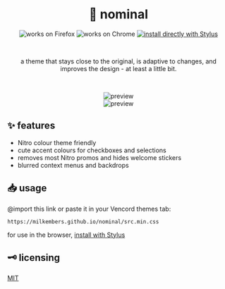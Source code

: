 <h1 align="center">
	🌸 nominal
</h1>

<p align="center">
		<img alt="works on Firefox" src="https://img.shields.io/badge/works_on-firefox-ff8c28?style=for-the-badge&logo=Firefox-Browser&logoColor=white">
		<img alt="works on Chrome" src="https://img.shields.io/badge/works_on-chrome-4285f4?style=for-the-badge&logo=Google-chrome&logoColor=white">
	<a href="https://github.com/milkembers/nominal/raw/main/nominal.user.css">
		<img alt="install directly with Stylus" src="https://img.shields.io/badge/install_directly_with-stylus-00adad?style=for-the-badge"></a>
</p>

<br /><p align="center">
	a theme that stays close to the original, is adaptive to changes, and improves the design - at least a little bit.
</p>

<br /><p align="center">
	<img alt="preview" src="https://milkembers.github.io/nominal/assets/mainpreview.png"><br/>
	<img alt="preview" src="https://milkembers.github.io/nominal/assets/nitrocolourpreview.png">
</p>

## ✨ features

- Nitro colour theme friendly
- cute accent colours for checkboxes and selections
- removes most Nitro promos and hides welcome stickers
- blurred context menus and backdrops

## 📥 usage

@import this link or paste it in your Vencord themes tab:

```
https://milkembers.github.io/nominal/src.min.css
```

for use in the browser, [install with Stylus](nominal.user.css)

## 🗝️ licensing

[MIT](LICENSE)
